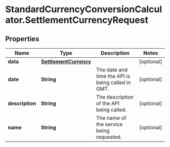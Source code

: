 # StandardCurrencyConversionCalculator.SettlementCurrencyRequest

## Properties

Name | Type | Description | Notes
------------ | ------------- | ------------- | -------------
**data** | [**SettlementCurrency**](SettlementCurrency.md) |  | [optional] 
**date** | **String** | The date and time the API is being called in GMT. | [optional] 
**description** | **String** | The description of the API being called. | [optional] 
**name** | **String** | The name of the service being requested. | [optional] 


